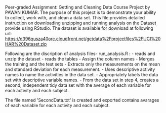 Peer-graded Assignment: Getting and Cleaning Data Course Project by PAWAN KUMAR.
The purpose of this project is to demonstrate your ability to collect, work with, and clean a data set.
This file provides detailed instruction on downloading unzipping and running analysis on the Dataset provide using RStudio.
The dataset is available for download at following url:
https://d396qusza40orc.cloudfront.net/getdata%2Fprojectfiles%2FUCI%20HAR%20Dataset.zip

Following are the discription of analysis files-
run_analysis.R : 
	- reads and unzip the dataset
	- reads the tables
	- Assign the column names
	- Merges the training and the test sets
	- Extracts only the measurements on the mean and standard deviation for each measurement.
	- Uses descriptive activity names to name the activities in the data set.
	- Appropriately labels the data set with descriptive variable names.
	- From the data set in step 4, creates a second, independent tidy data set with the average of each variable for each activity and each subject.

The file named 'SecondData.txt' is created and exported contains avarages of each variable for each activity and each subject. 